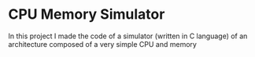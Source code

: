 # CPU Memory Simulator
 In this project  I made the code of a simulator (written in C language) of an architecture composed of a very simple CPU and memory

